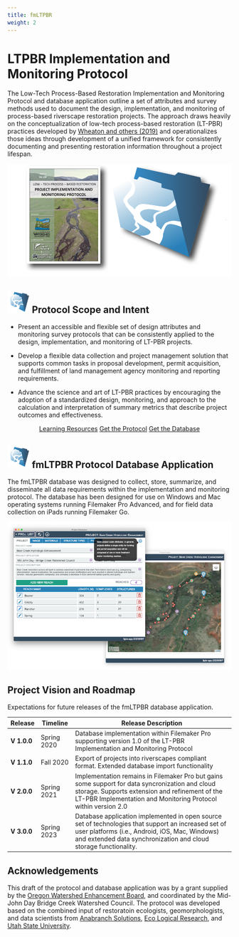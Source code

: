 ```yaml
---
title: fmLTPBR
weight: 2
---
```



<h1>LTPBR Implementation and Monitoring Protocol</h1>

The Low-Tech Process-Based Restoration Implementation and Monitoring Protocol and database application outline a set of attributes and survey methods used to document the design, implementation, and monitoring of process-based riverscape restoration projects. The approach draws heavily on the conceptualization of low-tech process-based restoration (LT-PBR) practices developed by [Wheaton and others (2019)](https://lowtechpbr.restoration.usu.edu/) and operationalizes those ideas through development of a unified framework for consistently documenting and presenting restoration information throughout a project lifespan.


<div align="center">
  <img src="assets/images/ProjectImage.png">
</div>

<h2><img src="assets/images/fmLTPBR-50.png">  Protocol Scope and Intent</h2>

- Present an accessible and flexible set of design attributes and monitoring survey protocols that can be consistently applied to the design, implementation, and monitoring of LT-PBR projects.

- Develop a flexible data collection and project management solution that supports common tasks in proposal development, permit acquisition, and fulfillment of land management agency monitoring and reporting requirements.

- Advance the science and art of LT-PBR practices by encouraging the adoption of a standardized design, monitoring, and approach to the calculation and interpretation of summary metrics that describe project outcomes and effectiveness.

<div align="center">
  <a class="button large" href="{{ site.baseurl }}/Learn"><i class="fa fa-youtube" aria-hidden="true"></i>  Learning Resources</a>
  <a class="button large" href="https://github.com/Riverscapes/fmLTPBR/releases/download/v1.0.0/LTPBR-Monitoring-V1.pdf"><i class="fa fa-book" aria-hidden="true"></i> Get the Protocol</a>
  <!-- TODO Add the release link on github here. -->
  <a class="button large" href="https://github.com/Riverscapes/fmLTPBR/releases/download/v1.0.0/fmLTPBR-20200507.fmp12"><i class="fa fa-database" aria-hidden="true"></i> Get the Database</a>
</div>

<h2><img src="assets/images/fmLTPBR-50.png">  fmLTPBR Protocol Database Application</h2>

The fmLTPBR database was designed to collect, store, summarize, and disseminate all data requirements within the implementation and monitoring protocol. The database has been designed for use on Windows and Mac operating systems running Filemaker Pro Advanced, and for field data collection on iPads running Filemaker Go.

<div align="center">
  <img src="assets/images/Application.png">
</div>

## Project Vision and Roadmap
Expectations for future releases of the fmLTPBR database application.

| Release   | Timeline   | Release Description   |
| --------- | ------- | ------- |
| **V 1.0.0** | Spring 2020 | Database implementation within Filemaker Pro supporting version 1.0 of the LT-PBR Implementation and Monitoring Protocol |
| **V 1.1.0** | Fall 2020 | Export of projects into riverscapes compliant format. Extended database import functionality|
| **V 2.0.0** | Spring 2021 | Implementation remains in Filemaker Pro but gains some support for data syncronization and cloud storage. Supports extension and refinement of the LT-PBR Implementation and Monitoring Protocol within version 2.0|
| **V 3.0.0** | Spring 2023 | Database application implemented in open source set of technologies that support an increased set of user platforms (i.e., Android, iOS, Mac, Windows) and extended data synchronization and cloud storage functionality. |

## Acknowledgements
This draft of the protocol and database application was by a grant supplied by the [Oregon Watershed Enhancement Board](https://www.oregon.gov/oweb/Pages/index.aspx), and coordinated by the Mid-John Day Bridge Creek Watershed Council. The protocol was developed based on the combined input of restoratoin ecologists, geomorphologists, and data scientists from [Anabranch Solutions](www.anabranchsolutions.com), [Eco Logical Research](www.eco-logical.research.com), and [Utah State University](http://etal.joewheaton.org/).

